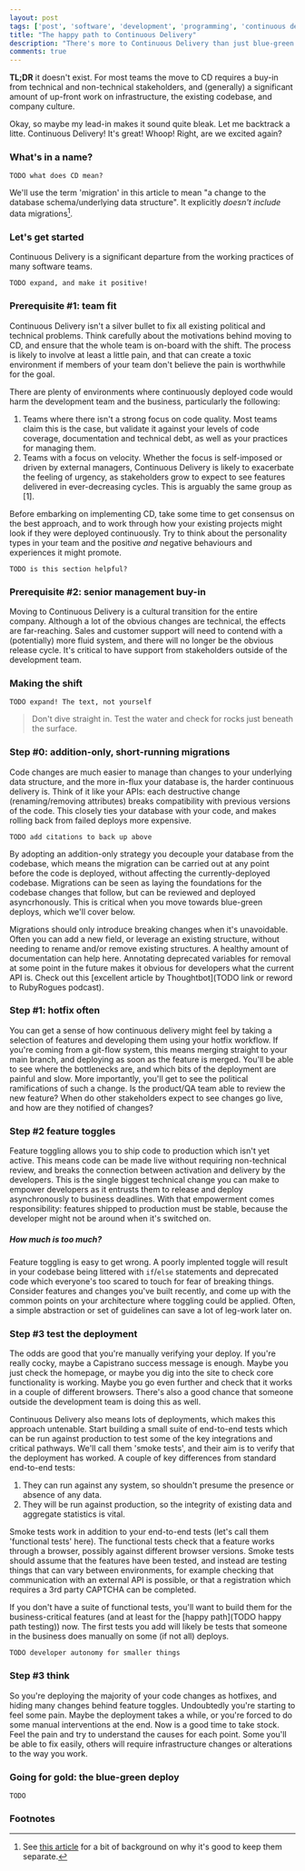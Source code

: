 ```yaml
---
layout: post
tags: ['post', 'software', 'development', 'programming', 'continuous delivery']
title: "The happy path to Continuous Delivery"
description: "There's more to Continuous Delivery than just blue-green deploys."
comments: true
---
```



__TL;DR__ it doesn't exist. For most teams the move to CD requires a buy-in from technical and non-technical stakeholders, and (generally) a significant amount of up-front work on infrastructure, the existing codebase, and company culture.

<!-- more -->

Okay, so maybe my lead-in makes it sound quite bleak. Let me backtrack a litte. Continuous Delivery! It's great! Whoop! Right, are we excited again?

### What's in a name?

`TODO what does CD mean?`

We'll use the term 'migration' in this article to mean "a change to the database schema/underlying data structure". It explicitly _doesn't include_ data migrations[^data-migrations].

### Let's get started

Continuous Delivery is a significant departure from the working practices of many software teams. 

`TODO expand, and make it positive!`


### Prerequisite #1: team fit

Continuous Delivery isn't a silver bullet to fix all existing political and technical problems. Think carefully about the motivations behind moving to CD, and ensure that the whole team is on-board with the shift. The process is likely to involve at least a little pain, and that can create a toxic environment if members of your team don't believe the pain is worthwhile for the goal.

There are plenty of environments where continuously deployed code would harm the development team and the business, particularly the following:

1. Teams where there isn't a strong focus on code quality. Most teams claim this is the case, but validate it against your levels of code coverage, documentation and technical debt, as well as your practices for managing them.
2. Teams with a focus on velocity. Whether the focus is self-imposed or driven by external managers, Continuous Delivery is likely to exacerbate the feeling of urgency, as stakeholders grow to expect to see features delivered in ever-decreasing cycles. This is arguably the same group as [1].

Before embarking on implementing CD, take some time to get consensus on the best approach, and to work through how your existing projects might look if they were deployed continuously. Try to think about the personality types in your team and the positive _and_ negative behaviours and experiences it might promote.

`TODO is this section helpful?`

### Prerequisite #2: senior management buy-in

Moving to Continuous Delivery is a cultural transition for the entire company. Although a lot of the obvious changes are technical, the effects are far-reaching.  Sales and customer support will need to contend with a (potentially) more fluid system, and there will no longer be the obvious release cycle. It's critical to have support from stakeholders outside of the development team. 

### Making the shift

`TODO expand! The text, not yourself`

> Don't dive straight in. Test the water and check for rocks just beneath the surface.

### Step #0: addition-only, short-running migrations

Code changes are much easier to manage than changes to your underlying data structure, and the more in-flux your database is, the harder continuous delivery is.  Think of it like your APIs: each destructive change (renaming/removing attributes) breaks compatibility with previous versions of the code. This closely ties your database with your code, and makes rolling back from failed deploys more expensive.
 
`TODO add citations to back up above`

By adopting an addition-only strategy you decouple your database from the codebase, which means the migration can be carried out at any point before the code is deployed, without affecting the currently-deployed codebase.  Migrations can be seen as laying the foundations for the codebase changes that follow, but can be reviewed and deployed asyncrhonously. This is critical when you move towards blue-green deploys, which we'll cover below.

Migrations should only introduce breaking changes when it's unavoidable.  Often you can add a new field, or leverage an existing structure, without needing to rename and/or remove existing structures. A healthy amount of documentation can help here. Annotating deprecated variables for removal at some point in the future makes it obvious for developers what the current API is. Check out this [excellent article by Thoughtbot](TODO link or reword to RubyRogues podcast).


### Step #1: hotfix often

You can get a sense of how continuous delivery might feel by taking a selection of features and developing them using your hotfix workflow. If you're coming from a git-flow system, this means merging straight to your main branch, and deploying as soon as the feature is merged. You'll be able to see where the bottlenecks are, and which bits of the deployment are painful and slow. More importantly, you'll get to see the political ramifications of such a change. Is the product/QA team able to review the new feature? When do other stakeholders expect to see changes go live, and how are they notified of changes?

### Step #2 feature toggles

Feature toggling allows you to ship code to production which isn't yet active. This means code can be made live without requiring non-technical review, and breaks the connection between activation and delivery by the developers. This is the single biggest technical change you can make to empower developers as it entrusts them to release and deploy asynchronously to business deadlines. With that empowerment comes responsibility: features shipped to production must be stable, because the developer might not be around when it's switched on. 

##### How much is too much?

Feature toggling is easy to get wrong. A poorly implented toggle will result in your codebase being littered with `if`/`else` statements and deprecated code which everyone's too scared to touch for fear of breaking things. Consider features and changes you've built recently, and come up with the common points on your architecture where toggling could be applied. Often, a simple abstraction or set of guidelines can save a lot of leg-work later on.

### Step #3 test the deployment

The odds are good that you're manually verifying your deploy. If you're really cocky, maybe a Capistrano success message is enough. Maybe you just check the homepage, or maybe you dig into the site to check core functionality is working. Maybe you go even further and check that it works in a couple of different browsers. There's also a good chance that someone outside the development team is doing this as well. 

Continuous Delivery also means lots of deployments, which makes this approach untenable. Start building a small suite of end-to-end tests which can be run against production to test some of the key integrations and critical pathways. We'll call them 'smoke tests', and their aim is to verify that the deployment has worked. A couple of key differences from standard end-to-end tests:

1. They can run against any system, so shouldn't presume the presence or absence of any data.
2. They will be run against production, so the integrity of existing data and aggregate statistics is vital.

Smoke tests work in addition to your end-to-end tests (let's call them 'functional tests' here). The functional tests check that a feature works through a browser, possibly against different browser versions. Smoke tests should assume that the features have been tested, and instead are testing things that can vary between environments, for example checking that communication with an external API is possible, or that a registration which requires a 3rd party CAPTCHA can be completed.

If you don't have a suite of functional tests, you'll want to build them for the business-critical features (and at least for the [happy path](TODO happy path testing)) now. The first tests you add will likely be tests that someone in the business does manually on some (if not all) deploys.

`TODO developer autonomy for smaller things`

### Step #3 think

So you're deploying the majority of your code changes as hotfixes, and hiding many changes behind feature toggles. Undoubtedly you're starting to feel some pain. Maybe the deployment takes a while, or you're forced to do some manual interventions at the end. Now is a good time to take stock. Feel the pain and try to understand the causes for each point. Some you'll be able to fix easily, others will require infrastructure changes or alterations to the way you work. 

### Going for gold: the blue-green deploy

`TODO`

### Footnotes

[^data-migrations]: See [this article](https://robots.thoughtbot.com/data-migrations-in-rails) for a bit of background on why it's good to keep them separate.
